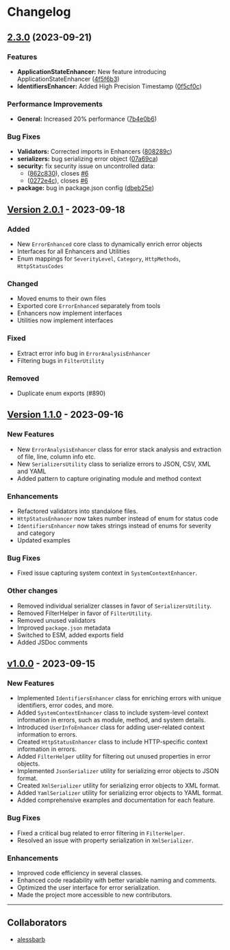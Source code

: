 # Changelog

## [2.3.0](https://github.com/labrynx/error-enhanced/compare/v2.2.7...v2.3.0) (2023-09-21)

### Features

* **ApplicationStateEnhancer:** New feature introducing ApplicationStateEnhancer ([4f5f6b3](https://github.com/labrynx/error-enhanced/commit/4f5f6b3452355a9f26609910e3fe3bd2b5e57d01))
* **IdentifiersEnhancer:** Added High Precision Timestamp ([0f5cf0c](https://github.com/labrynx/error-enhanced/commit/0f5cf0ca823a3e952d4141291828eb0035cff86c))

### Performance Improvements

* **General:** Increased 20% performance ([7b4e0b6](https://github.com/labrynx/error-enhanced/commit/7b4e0b6da329edf091b3f6b56da3188e0bd77344))

### Bug Fixes

* **Validators:** Corrected imports in Enhancers ([808289c](https://github.com/labrynx/error-enhanced/commit/808289cb3bfc944ed29bb97404710afda3e7dc51))
* **serializers:** bug serializing error object ([07a69ca](https://github.com/labrynx/error-enhanced/commit/07a69ca831e8770a8aca96aa946ff2c1073109ec))
* **security:** fix security issue on uncontrolled data:
  * ([862c830](https://github.com/labrynx/error-enhanced/commit/862c8309a79b1be902fad0073d692503cd3afe4a)), closes [#6](https://github.com/labrynx/error-enhanced/issues/6)
  * ([0272e4c](https://github.com/labrynx/error-enhanced/commit/0272e4cbe7c01c90b2ba8fc06b3a6d70e3300a1d)), closes [#6](https://github.com/labrynx/error-enhanced/issues/6)
* **package:** bug in package.json config ([dbeb25e](https://github.com/labrynx/error-enhanced/commit/dbeb25ec9ed892b3282927a23627ca4e694c476e))

## [Version 2.0.1](https://github.com/labrynx/error-enhanced/releases/tag/v2.0.0) - 2023-09-18

### Added

* New `ErrorEnhanced` core class to dynamically enrich error objects
* Interfaces for all Enhancers and Utilities
* Enum mappings for `SeverityLevel`, `Category`, `HttpMethods`, `HttpStatusCodes`

### Changed

* Moved enums to their own files
* Exported core `ErrorEnhanced` separately from tools
* Enhancers now implement interfaces
* Utilities now implement interfaces

### Fixed

* Extract error info bug in `ErrorAnalysisEnhancer`
* Filtering bugs in `FilterUtility`

### Removed

* Duplicate enum exports (#890)

## [Version 1.1.0](https://github.com/labrynx/error-enhanced/releases/tag/v1.1.0) - 2023-09-16

### New Features

* New `ErrorAnalysisEnhancer` class for error stack analysis and extraction of file, line, column info etc.
* New `SerializersUtility` class to serialize errors to JSON, CSV, XML and YAML
* Added pattern to capture originating module and method context

### Enhancements

* Refactored validators into standalone files.
* `HttpStatusEnhancer` now takes number instead of enum for status code
* `IdentifiersEnhancer` now takes strings instead of enums for severity and category
* Updated examples

### Bug Fixes

* Fixed issue capturing system context in `SystemContextEnhancer`.

### Other changes

* Removed individual serializer classes in favor of `SerializersUtility`.
* Removed FilterHelper in favor of `FilterUtility`.
* Removed unused validators
* Improved `package.json` metadata
* Switched to ESM, added exports field
* Added JSDoc comments

## [v1.0.0](https://github.com/labrynx/error-enhanced/releases/tag/v1.0.0) - 2023-09-15

### New Features

* Implemented `IdentifiersEnhancer` class for enriching errors with unique identifiers, error codes, and more.
* Added `SystemContextEnhancer` class to include system-level context information in errors, such as module, method, and system details.
* Introduced `UserInfoEnhancer` class for adding user-related context information to errors.
* Created `HttpStatusEnhancer` class to include HTTP-specific context information in errors.
* Added `FilterHelper` utility for filtering out unused properties in error objects.
* Implemented `JsonSerializer` utility for serializing error objects to JSON format.
* Created `XmlSerializer` utility for serializing error objects to XML format.
* Added `YamlSerializer` utility for serializing error objects to YAML format.
* Added comprehensive examples and documentation for each feature.

### Bug Fixes

* Fixed a critical bug related to error filtering in `FilterHelper`.
* Resolved an issue with property serialization in `XmlSerializer`.

### Enhancements

* Improved code efficiency in several classes.
* Enhanced code readability with better variable naming and comments.
* Optimized the user interface for error serialization.
* Made the project more accessible to new contributors.

---

## Collaborators

* [alessbarb](https://www.github.com/alessbarb)
